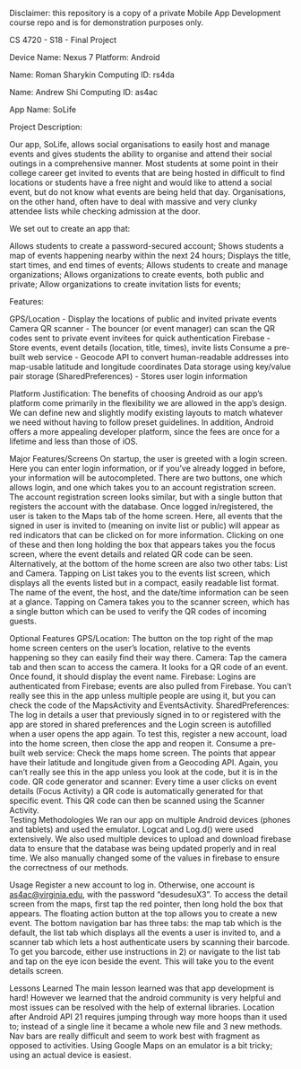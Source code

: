 Disclaimer: this repository is a copy of a private Mobile App Development course repo and is for demonstration purposes only.  


CS 4720 - S18 - Final Project

Device Name: Nexus 7		Platform: Android

Name:  Roman Sharykin		Computing ID: rs4da

Name:  Andrew Shi			Computing ID: as4ac

App Name: SoLife

Project Description:  

Our app, SoLife, allows social organisations to easily host and manage events and gives students the ability to organise and attend their social outings in a comprehensive manner. Most students at some point in their college career get invited to events that are being hosted in difficult to find locations or students have a free night and would like to attend a social event, but do not know what events are being held that day. Organisations, on the other hand, often have to deal with massive and very clunky attendee lists while checking admission at the door. 

We set out to create an app that:

Allows students to create a password-secured account;
Shows students a map of events happening nearby within the next 24 hours;
Displays the title, start times, and end times of events;
Allows students to create and manage organizations;
Allows organizations to create events, both public and private;
Allow organizations to create invitation lists for events;

Features:

GPS/Location - Display the locations of public and invited private events
Camera QR scanner - The bouncer (or event manager) can scan the QR codes sent to private event invitees for quick authentication 
Firebase - Store events, event details (location, title, times), invite lists
Consume a pre-built web service - Geocode API to convert human-readable addresses into map-usable latitude and longitude coordinates
Data storage using key/value pair storage (SharedPreferences) - Stores user login information

Platform Justification: 
The benefits of choosing Android as our app’s platform come primarily in the flexibility we are allowed in the app’s design. We can define new and slightly modify existing layouts to match whatever we need without having to follow preset guidelines. In addition, Android offers a more appealing developer platform, since the fees are once for a lifetime and less than those of iOS.

Major Features/Screens
On startup, the user is greeted with a login screen. Here you can enter login information, or if you’ve already logged in before, your information will be autocompleted. There are two buttons, one which allows login, and one which takes you to an account registration screen. The account registration screen looks similar, but with a single button that registers the account with the database. Once logged in/registered, the user is taken to the Maps tab of the home screen. Here, all events that the signed in user is invited to (meaning on invite list or public) will appear as red indicators that can be clicked on for more information. Clicking on one of these and then long holding the box that appears takes you the focus screen, where the event details and related QR code can be seen.
Alternatively, at the bottom of the home screen are also two other tabs: List and Camera. Tapping on List takes you to the events list screen, which displays all the events listed but in a compact, easily readable list format. The name of the event, the host, and the date/time information can be seen at a glance. Tapping on Camera takes you to the scanner screen, which has a single button which can be used to verify the QR codes of incoming guests.

Optional Features
GPS/Location: The button on the top right of the map home screen centers on the user’s location, relative to the events happening so they can easily find their way there.
Camera: Tap the camera tab and then scan to access the camera. It looks for a QR code of an event. Once found, it should display the event name.
Firebase: Logins are authenticated from Firebase; events are also pulled from Firebase. You can’t really see this in the app unless multiple people are using it, but you can check the code of the MapsActivity and EventsActivity.
SharedPreferences: The log in details a user that previously signed in to or registered with the app are stored in shared preferences and the Login screen is autofilled when a user opens the app again. To test this, register a new account, load into the home screen, then close the app and reopen it.
Consume a pre-built web service: Check the maps home screen. The points that appear have their latitude and longitude given from a Geocoding API. Again, you can’t really see this in the app unless you look at the code, but it is in the code.
QR code generator and scanner: Every time a user clicks on event details (Focus Activity) a QR code is automatically generated for that specific event. This QR code can then be scanned using the Scanner Activity.  
Testing Methodologies
We ran our app on multiple Android devices (phones and tablets) and used the emulator. Logcat and Log.d() were used extensively. We also used multiple devices to upload and download firebase data to ensure that the database was being updated properly and in real time. We also manually changed some of the values in firebase to ensure the correctness of our methods. 

Usage
Register a new account to log in. Otherwise, one account is as4ac@virginia.edu, with the password “desudesuX3”.
To access the detail screen from the maps, first tap the red pointer, then long hold the box that appears.
The floating action button at the top allows you to create a new event.
The bottom navigation bar has three tabs: the map tab which is the default, the list tab which displays all the events a user is invited to, and a scanner tab which lets a host authenticate users by scanning their barcode. 
To get you barcode, either use instructions in 2) or navigate to the list tab and tap on the eye icon beside the event. This will take you to the event details screen. 


Lessons Learned
The main lesson learned was that app development is hard! However we learned that the android community is very helpful and most issues can be resolved with the help of external libraries. Location after Android API 21 requires jumping through way more hoops than it used to; instead of a single line it became a whole new file and 3 new methods. Nav bars are really difficult and seem to work best with fragment as opposed to activities. Using Google Maps on an emulator is a bit tricky; using an actual device is easiest.


